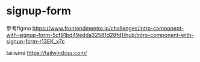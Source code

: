 # signup-form

參考figma
https://www.frontendmentor.io/challenges/intro-component-with-signup-form-5cf91bd49edda32581d28fd1/hub/intro-component-with-signup-form-r13EK_x7c

tailwind
https://tailwindcss.com/
